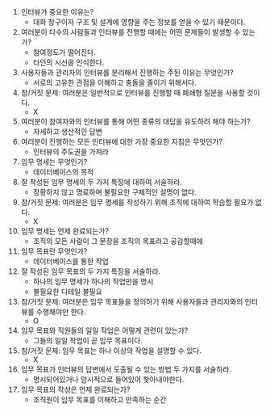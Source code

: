 1. 인터뷰가 중요한 이유는?
    * 대화 창구이자 구조 및 설계에 영향을 주는 정보를 얻을 수 있기 때문이다.
2. 여러분이 다수의 사람들과 인터뷰를 진행할 때에는 어떤 문제들이 발생할 수 있는가?
    * 참여정도가 떨어진다.
    * 타인의 시선을 인식한다.
3. 사용자들과 관리자의 인터뷰를 분리해서 진행하는 주된 이유는 무엇인가?
    * 서로의 고유한 관점을 이해하고 충돌을 줄이기 위해서다.
4. 참/거짓 문제: 여러분은 일반적으로 인터뷰를 진행할 때 폐쇄형 질문을 사용할 것이다.
    * X
5. 여러분이 참여자와의 인터뷰를 통해 어떤 종류의 대답을 유도하려 해야 하는가?
    * 자세하고 생산적인 답변
6. 여러분이 진행하는 모든 인터뷰에 대한 가장 중요한 지침은 무엇인가?
    * 인터뷰의 주도권을 가져라
7. 임무 명세는 무엇인가?
    * 데이터베이스의 목적
8. 잘 작성된 임무 명세의 두 가지 특징에 대하여 서술하라.
    * 장황하지 않고 명료하며 불필요한 구체적인 설명이 없다.
9. 참/거짓 문제: 여러분은 임무 명세를 작성하기 위해 조직에 대하여 학습할 필요가 없다.
    * X
10. 임무 명세는 언제 완료되는가?
    * 조직의 모든 사람이 그 문장을 조직의 목표라고 공감할때에
11. 임무 목표란 무엇인가?
    * 데이터베이스를 통한 작업
12. 잘 작성된 임무 목표의 두 가지 특징을 서술하라.
    * 하나의 임무 명세가 하나의 작업만을 명시
    * 불필요한 디테일 불필요
13. 참/거짓 문제: 여러분은 임무 목표들을 정의하기 위해 사용자들과 관리자와의 인터뷰를 수행해야만 한다.
    * O
14. 임무 목표와 직원들의 일일 작업은 어떻게 관련이 있는가?
    * 그들의 일일 작업이 곧 임무 목표이다.
15. 참/거짓 문제: 임무 목표는 하나 이상의 작업을 설명할 수 있다.
    * X
16. 임무 목표가 인터뷰의 답변에서 도출될 수 있는 방법 두 가지를 서술하라.
    * 명시되어있거나 암시적으로 들어있어 찾아내야한다.
17. 임무 목표의 작성은 언제 완료되는가?
    * 조직원이 임무 목표를 이해하고 만족하는 순간
